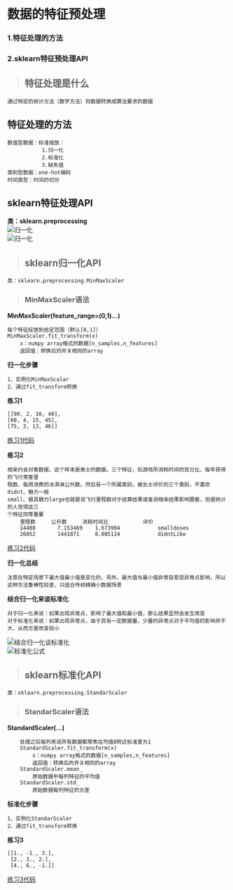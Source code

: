 # 数据的特征预处理


### 1.特征处理的方法

### 2.sklearn特征预处理API

> ## 特征处理是什么

	通过特定的统计方法（数字方法）将数据转换成算法要求的数据 

## 特征处理的方法

	数值型数据：标准缩放：
			   1.归一化
			   2.标准化
			   3.缺失值
	类别型数据：one-hot编码
	时间类型：时间的切分

## sklearn特征处理API

**类：sklearn.preprocessing**	
<br>
![归一化](https://github.com/zhouf00/video-190420/raw/master/video_LM/image/1.png)
<br>
![归一化](https://github.com/zhouf00/video-190420/raw/master/video_LM/image/2.png)
<br>

> ## sklearn归一化API

	类：sklearn.preprocessing.MinMaxScaler

> ### MinMaxScaler语法

**MinMaxScaler(feature_range=(0,1)…)**

	每个特征绽放到给定范围（默认[0,1]）
	MinMaxScaler.fit_transform(x)
		x：numpy array格式的数据[n_samples,n_features]
		返回值：转换后的开关相同的array

**归一化步骤**

	1、实例化MinMaxScalar
	2、通过fit_transform转换

**练习1**

	[[90, 2, 10, 40],
 	[60, 4, 15, 45],
 	[75, 3, 13, 46]]
[练习1代码](https://github.com/zhouf00/video-190420/blob/master/video_LM/code2/2.1MinMaxScalar.py)

**练习2**

	相亲约会对象数据，这个样本是男士的数据。三个特征，玩游戏所消耗时间的百分比、每年获得的飞行常客里
	程数、每周消费的冰淇淋公升数。然后有一个所属类别，被女士评价的三个类别，不喜欢didnt、魅力一般
	small、极具魅力large也就是说飞行里程数对于结算结果或者说相亲结果影响圈套，但是统计的人觉得这三
	个特征同等重要
		里程数		公升数		消耗时间比			评价
		14488		7.153469	1.673904			smalldoses
		26052		1441871		0.805124			didntLike
[练习2代码](https://github.com/zhouf00/video-190420/blob/master/video_LM/code2/2.2MinMaxScalar.py)

**归一化总结**
	
	注意在特定场景下最大值最小值是变化的，另外，最大值与最小值非常容易受异常点影响，所以这种方法鲁棒性较差，只适合传统精确小数据场景

**结合归一化来谈标准化**

	对于归一化来说：如果出现异常点，影响了最大值和最小值，那么结果显然会发生改变
	对于标准化来说：如果出现异常点，由于具有一定数据量，少量的异常点对于平均值的影响并不大，从而方差改变较小 

![结合归一化谈标准化](https://github.com/zhouf00/video-190420/raw/master/video_LM/image/4.png)
<br>
![标准化公式](https://github.com/zhouf00/video-190420/raw/master/video_LM/image/3.png)
<br>

> ## sklearn标准化API

	类：sklearn.preprocessing.StandarScaler

> ### StandarScaler语法

**StandardScaler(…)**
	
		处理之后每列来说所有数据都聚焦在均值0附近标准差为1
		StandardScaler.fit_transform(x)
			x：numpy array格式的数据[n_samples,n_features]
			返回值：转换后的开关相同的array
		StandardScaler.mean_
			原始数据中每列特征的平均值
		StandardScaler.std_
			原始数据每列特征的方差
**标准化步骤**

	1、实例化StandarScaler
	2、通过fit_transform转换
**练习3**

	[[1., -1., 3.],
     [2., 3., 2.],
     [4., 6., -1.]]
[练习3代码](https://github.com/zhouf00/video-190420/blob/master/video_LM/code2/2.3StandarScaler.py)